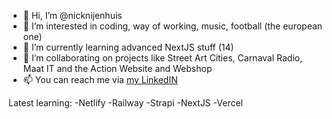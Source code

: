 - 👋 Hi, I’m @nicknijenhuis
- 👀 I’m interested in coding, way of working, music, football (the european one)
- 🌱 I’m currently learning advanced NextJS stuff (14)
- 💞️ I’m collaborating on projects like Street Art Cities, Carnaval Radio, Maat IT and the Action Website and Webshop
- 📫 You can reach me via [my LinkedIN](https://www.linkedin.com/in/nicknijenhuis/)

<!---
nicknijenhuis/nicknijenhuis is a ✨ special ✨ repository because its `README.md` (this file) appears on your GitHub profile.
You can click the Preview link to take a look at your changes.
--->

Latest learning:
-Netlify
-Railway
-Strapi
-NextJS
-Vercel
